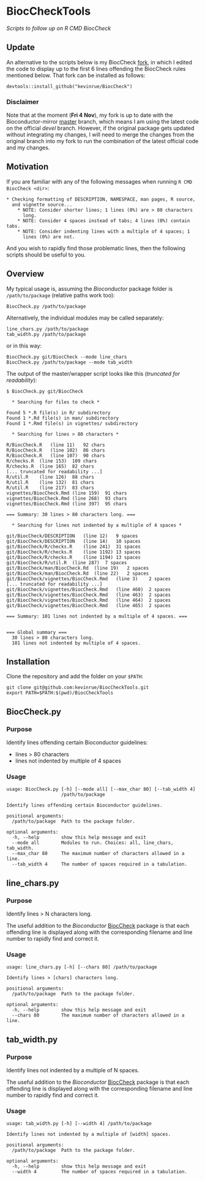 # BiocCheckTools
_Scripts to follow up on R CMD BiocCheck_

## Update

An alternative to the scripts below is my BiocCheck
[fork](https://github.com/kevinrue/BiocCheck),
in which I edited the code to display up to the first 6 lines
offending the BiocCheck rules mentioned below.
That fork can be installed as follows:

```
devtools::install_github("kevinrue/BiocCheck")
```

### Disclaimer

Note that at the moment (**Fri 4 Nov**), my fork is up to date with the
Bioconductor-mirror
[master](https://github.com/Bioconductor-mirror/BiocCheck/network)
branch, which means I am using the latest code on the official _devel_
branch. However, if the original package gets updated without
integrating my changes, I will need to merge the changes from the
original branch into my fork to run the combination of the latest
official code and my changes.

## Motivation

If you are familiar with any of the following messages when running
 `R CMD BiocCheck <dir>`:

```
* Checking formatting of DESCRIPTION, NAMESPACE, man pages, R source,
  and vignette source...
    * NOTE: Consider shorter lines; 1 lines (0%) are > 80 characters
      long.
    * NOTE: Consider 4 spaces instead of tabs; 4 lines (0%) contain tabs.
    * NOTE: Consider indenting lines with a multiple of 4 spaces; 1
      lines (0%) are not.
```

And you wish to rapidly find those problematic lines, then the
following scripts should be useful to you.

## Overview

My typical usage is, assuming the _Bioconductor_ package folder is
`/path/to/package` (relative paths work too):

```
BiocCheck.py /path/to/package
```

Alternatively, the individual modules may be called separately:

```
line_chars.py /path/to/package
tab_width.py /path/to/package
```

or in this way:

```
BiocCheck.py git/BiocCheck --mode line_chars
BiocCheck.py /path/to/package --mode tab_width
```

The output of the master/wrapper script looks like this (_truncated for readability_):

```
$ BiocCheck.py git/BiocCheck

  * Searching for files to check *

Found 5 *.R file(s) in R/ subdirectory
Found 1 *.Rd file(s) in man/ subdirectory
Found 1 *.Rmd file(s) in vignettes/ subdirectory

  * Searching for lines > 80 characters *

R/BiocCheck.R	(line 11)	92 chars
R/BiocCheck.R	(line 102)	86 chars
R/BiocCheck.R	(line 107)	90 chars
R/checks.R	(line 153)	109 chars
R/checks.R	(line 165)	82 chars
[... truncated for readability ...]
R/util.R	(line 126)	88 chars
R/util.R	(line 132)	81 chars
R/util.R	(line 217)	83 chars
vignettes/BiocCheck.Rmd	(line 159)	91 chars
vignettes/BiocCheck.Rmd	(line 268)	93 chars
vignettes/BiocCheck.Rmd	(line 397)	95 chars

=== Summary: 30 lines > 80 characters long. ===

  * Searching for lines not indented by a multiple of 4 spaces *

git/BiocCheck/DESCRIPTION	(line 12)	9 spaces
git/BiocCheck/DESCRIPTION	(line 14)	10 spaces
git/BiocCheck/R/checks.R	(line 241)	31 spaces
git/BiocCheck/R/checks.R	(line 1192)	13 spaces
git/BiocCheck/R/checks.R	(line 1194)	13 spaces
git/BiocCheck/R/util.R	(line 287)	7 spaces
git/BiocCheck/man/BiocCheck.Rd	(line 19)	2 spaces
git/BiocCheck/man/BiocCheck.Rd	(line 22)	2 spaces
git/BiocCheck/vignettes/BiocCheck.Rmd	(line 3)	2 spaces
[... truncated for readability ...]
git/BiocCheck/vignettes/BiocCheck.Rmd	(line 460)	2 spaces
git/BiocCheck/vignettes/BiocCheck.Rmd	(line 463)	2 spaces
git/BiocCheck/vignettes/BiocCheck.Rmd	(line 464)	2 spaces
git/BiocCheck/vignettes/BiocCheck.Rmd	(line 465)	2 spaces

=== Summary: 101 lines not indented by a multiple of 4 spaces. ===


=== Global summary ===
  30 lines > 80 characters long.
  101 lines not indented by multiple of 4 spaces.

```

## Installation

Clone the repository and add the folder on your `$PATH`:

```
git clone git@github.com:kevinrue/BiocCheckTools.git
export PATH=$PATH:$(pwd)/BiocCheckTools
```

## BiocCheck.py

### Purpose

Identify lines offending certain Bioconductor guidelines:

* lines > 80 characters
* lines not indented by multiple of 4 spaces

### Usage

```
usage: BiocCheck.py [-h] [--mode all] [--max_char 80] [--tab_width 4]
                    /path/to/package

Identify lines offending certain Bioconductor guidelines.

positional arguments:
  /path/to/package  Path to the package folder.

optional arguments:
  -h, --help        show this help message and exit
  --mode all        Modules to run. Choices: all, line_chars, tab_width.
  --max_char 80     The maximum number of characters allowed in a line.
  --tab_width 4     The number of spaces required in a tabulation.
```

## line_chars.py

### Purpose

Identify lines > N characters long.

The useful addition to the _Bioconductor_
[BiocCheck](https://bioconductor.org/packages/release/bioc/html/BiocCheck.html)
package is that each offending line is displayed along with the
corresponding filename and line number to rapidly find and correct it.

### Usage

```
usage: line_chars.py [-h] [--chars 80] /path/to/package

Identify lines > [chars] characters long.

positional arguments:
  /path/to/package  Path to the package folder.

optional arguments:
  -h, --help        show this help message and exit
  --chars 80        The maximum number of characters allowed in a line.
```

## tab_width.py

### Purpose

Identify lines not indented by a multiple of N spaces.

The useful addition to the _Bioconductor_
[BiocCheck](https://bioconductor.org/packages/release/bioc/html/BiocCheck.html)
package is that each offending line is displayed along with the
corresponding filename and line number to rapidly find and correct it.

### Usage

```
usage: tab_width.py [-h] [--width 4] /path/to/package

Identify lines not indented by a multiple of [width] spaces.

positional arguments:
  /path/to/package  Path to the package folder.

optional arguments:
  -h, --help        show this help message and exit
  --width 4         The number of spaces required in a tabulation.
```
